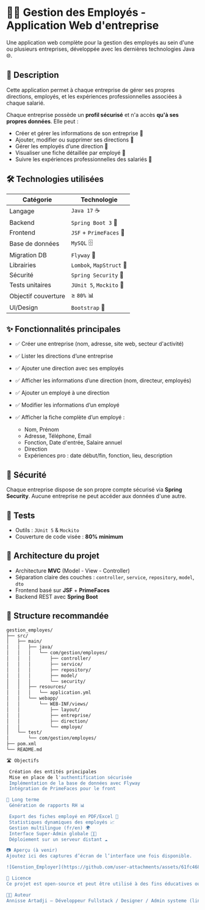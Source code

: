 # 🧑‍💼 Gestion des Employés - Application Web d'entreprise

Une application web complète pour la gestion des employés au sein d'une ou plusieurs entreprises, développée avec les dernières technologies Java 🌐.

## 📌 Description

Cette application permet à chaque entreprise de gérer ses propres directions, employés, et les expériences professionnelles associées à chaque salarié.

Chaque entreprise possède un **profil sécurisé** et n'a accès **qu'à ses propres données**. Elle peut :

- Créer et gérer les informations de son entreprise 🏢 
- Ajouter, modifier ou supprimer ses directions 📂 
- Gérer les employés d’une direction 👥
- Visualiser une fiche détaillée par employé 📄
- Suivre les expériences professionnelles des salariés 🧳

## 🛠️ Technologies utilisées

| Catégorie              | Technologie              |
|------------------------|--------------------------|
| Langage                | `Java 17` ☕             |
| Backend                | `Spring Boot 3` 🚀       |
| Frontend               | `JSF` + `PrimeFaces` 🎨  |
| Base de données        | `MySQL` 🗄️              |
| Migration DB           | `Flyway` 🔄             |
| Librairies             | `Lombok`, `MapStruct` 🧰 |
| Sécurité               | `Spring Security` 🔐     |
| Tests unitaires        | `JUnit 5`, `Mockito` 🧪   |
| Objectif couverture    | ≥ `80%` 📊               |
| UI/Design              | `Bootstrap` 💅           |

## ✨ Fonctionnalités principales

- ✅ Créer une entreprise (nom, adresse, site web, secteur d'activité)
- ✅ Lister les directions d’une entreprise
- ✅ Ajouter une direction avec ses employés  
- ✅ Afficher les informations d’une direction (nom, directeur, employés)
- ✅ Ajouter un employé à une direction
- ✅ Modifier les informations d’un employé
- ✅ Afficher la fiche complète d’un employé :
  
  - Nom, Prénom
  - Adresse, Téléphone, Email
  - Fonction, Date d'entrée, Salaire annuel
  - Direction
  - Expériences pro : date début/fin, fonction, lieu, description

## 🔐 Sécurité

Chaque entreprise dispose de son propre compte sécurisé via **Spring Security**. Aucune entreprise ne peut accéder aux données d'une autre.

## 🧪 Tests

- Outils : `JUnit 5` & `Mockito`
- Couverture de code visée : **80% minimum**

## 🧱 Architecture du projet

- Architecture **MVC** (Model - View - Controller)
- Séparation claire des couches : `controller`, `service`, `repository`, `model`, `dto`
- Frontend basé sur **JSF** + **PrimeFaces**
- Backend REST avec **Spring Boot**

## 📁 Structure recommandée

```bash
gestion_employes/
├── src/
│   ├── main/
│   │   ├── java/
│   │   │   └── com/gestion/employes/
│   │   │       ├── controller/
│   │   │       ├── service/
│   │   │       ├── repository/
│   │   │       ├── model/
│   │   │       └── security/
│   │   ├── resources/
│   │   │   └── application.yml
│   │   └── webapp/
│   │       └── WEB-INF/views/
│   │           ├── layout/
│   │           ├── entreprise/
│   │           ├── direction/
│   │           └── employe/
│   └── test/
│       └── com/gestion/employes/
├── pom.xml
└── README.md

🛣️ Objectifs

 Création des entités principales
 Mise en place de l'authentification sécurisée
 Implémentation de la base de données avec Flyway
 Intégration de PrimeFaces pour le front

🚀 Long terme
 Génération de rapports RH 📊

 Export des fiches employé en PDF/Excel 📄
 Statistiques dynamiques des employés 📈
 Gestion multilingue (fr/en) 🌍
 Interface Super-Admin globale 🧑‍💼
 Déploiement sur un serveur distant ☁️

📷 Aperçu (à venir)
Ajoutez ici des captures d’écran de l’interface une fois disponible.

![Genstion_Employer](https://github.com/user-attachments/assets/61fc4683-4f34-43c7-93f1-2b789180c0f7)

📜 Licence
Ce projet est open-source et peut être utilisé à des fins éducatives ou professionnelles.

👨‍💻 Auteur
Annisse Artadji – Développeur Fullstack / Designer / Admin systeme (linux et windows)


